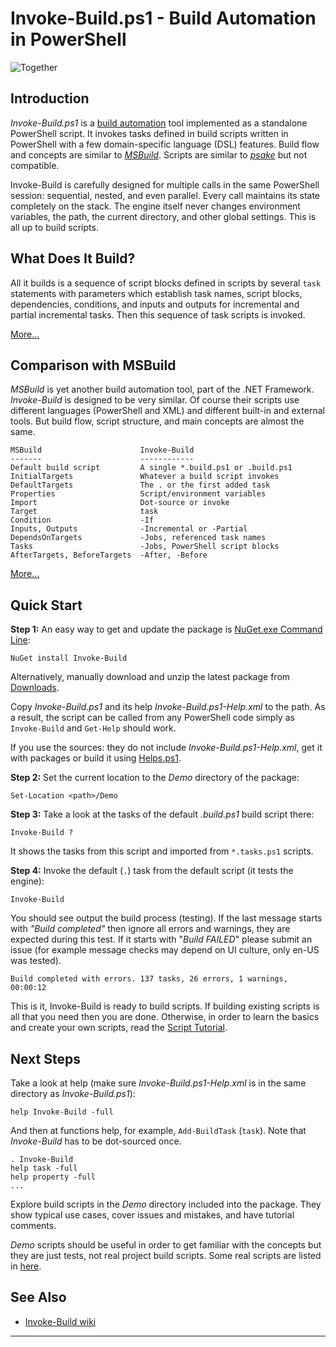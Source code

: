 
Invoke-Build.ps1 - Build Automation in PowerShell
=================================================

![Together](https://github.com/downloads/nightroman/Invoke-Build/Together.png)

## Introduction

*Invoke-Build.ps1* is a [build automation](http://en.wikipedia.org/wiki/Build_automation)
tool implemented as a standalone PowerShell script. It invokes tasks defined in
build scripts written in PowerShell with a few domain-specific language (DSL) features.
Build flow and concepts are similar to [*MSBuild*](http://en.wikipedia.org/wiki/Msbuild).
Scripts are similar to [*psake*](https://github.com/psake/psake) but not compatible.

Invoke-Build is carefully designed for multiple calls in the same PowerShell
session: sequential, nested, and even parallel. Every call maintains its state
completely on the stack. The engine itself never changes environment variables,
the path, the current directory, and other global settings. This is all up to
build scripts.

## What Does It Build?

All it builds is a sequence of script blocks defined in scripts by several
`task` statements with parameters which establish task names, script blocks,
dependencies, conditions, and inputs and outputs for incremental and partial
incremental tasks. Then this sequence of task scripts is invoked.

[More...](https://github.com/nightroman/Invoke-Build/wiki/How-Build-Works)

## Comparison with MSBuild

*MSBuild* is yet another build automation tool, part of the .NET Framework.
*Invoke-Build* is designed to be very similar. Of course their scripts use
different languages (PowerShell and XML) and different built-in and external
tools. But build flow, script structure, and main concepts are almost the same.

    MSBuild                      Invoke-Build
    -------                      ------------
    Default build script         A single *.build.ps1 or .build.ps1
    InitialTargets               Whatever a build script invokes
    DefaultTargets               The . or the first added task
    Properties                   Script/environment variables
    Import                       Dot-source or invoke
    Target                       task
    Condition                    -If
    Inputs, Outputs              -Incremental or -Partial
    DependsOnTargets             -Jobs, referenced task names
    Tasks                        -Jobs, PowerShell script blocks
    AfterTargets, BeforeTargets  -After, -Before

[More...](https://github.com/nightroman/Invoke-Build/wiki/Comparison-with-MSBuild)

## Quick Start

**Step 1:**
An easy way to get and update the package is
[NuGet.exe Command Line](http://nuget.codeplex.com/releases):

    NuGet install Invoke-Build

Alternatively, manually download and unzip the latest package from
[Downloads](https://github.com/nightroman/Invoke-Build/downloads).

Copy *Invoke-Build.ps1* and its help *Invoke-Build.ps1-Help.xml* to the path.
As a result, the script can be called from any PowerShell code simply as
`Invoke-Build` and `Get-Help` should work.

If you use the sources: they do not include *Invoke-Build.ps1-Help.xml*, get it
with packages or build it using [Helps.ps1](https://github.com/nightroman/Helps).

**Step 2:**
Set the current location to the *Demo* directory of the package:

    Set-Location <path>/Demo

**Step 3:**
Take a look at the tasks of the default *.build.ps1* build script there:

    Invoke-Build ?

It shows the tasks from this script and imported from `*.tasks.ps1` scripts.

**Step 4:**
Invoke the default (`.`) task from the default script (it tests the engine):

    Invoke-Build

You should see output the build process (testing). If the last message starts
with *"Build completed"* then ignore all errors and warnings, they are expected
during this test. If it starts with "*Build FAILED*" please submit an issue
(for example message checks may depend on UI culture, only en-US was tested).

    Build completed with errors. 137 tasks, 26 errors, 1 warnings, 00:00:12

This is it, Invoke-Build is ready to build scripts. If building existing scripts
is all that you need then you are done. Otherwise, in order to learn the basics
and create your own scripts, read the
[Script Tutorial](https://github.com/nightroman/Invoke-Build/wiki/Script-Tutorial).

## Next Steps

Take a look at help (make sure *Invoke-Build.ps1-Help.xml* is in the same
directory as *Invoke-Build.ps1*):

    help Invoke-Build -full

And then at functions help, for example, `Add-BuildTask` (`task`). Note that
*Invoke-Build* has to be dot-sourced once.

    . Invoke-Build
    help task -full
    help property -full
    ...

Explore build scripts in the *Demo* directory included into the package. They
show typical use cases, cover issues and mistakes, and have tutorial comments.

*Demo* scripts should be useful in order to get familiar with the concepts but
they are just tests, not real project build scripts. Some real scripts are
listed in
[here](https://github.com/nightroman/Invoke-Build/wiki/Build-Scripts-in-Projects).

## See Also

* [Invoke-Build wiki](https://github.com/nightroman/Invoke-Build/wiki)

----
